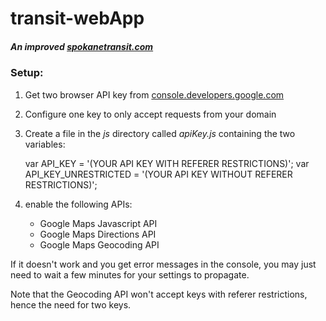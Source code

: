 # transit-webApp
##### _An improved [spokanetransit.com](https://www.spokanetransit.com/)_

### Setup:
1. Get two browser API key from [console.developers.google.com](https://console.developers.google.com)
2. Configure one key to only accept requests from your domain
3. Create a file in the _js_ directory called _apiKey.js_ containing the two variables:


    var API_KEY = '(YOUR API KEY WITH REFERER RESTRICTIONS)';
    var API_KEY_UNRESTRICTED = '(YOUR API KEY WITHOUT REFERER RESTRICTIONS)';
    
4. enable the following APIs:
    + Google Maps Javascript API
    + Google Maps Directions API
    + Google Maps Geocoding API


If it doesn't work and you get error messages in the console, you may just need to wait a few minutes for your settings to propagate.

Note that the Geocoding API won't accept keys with referer restrictions, hence the need for two keys. 